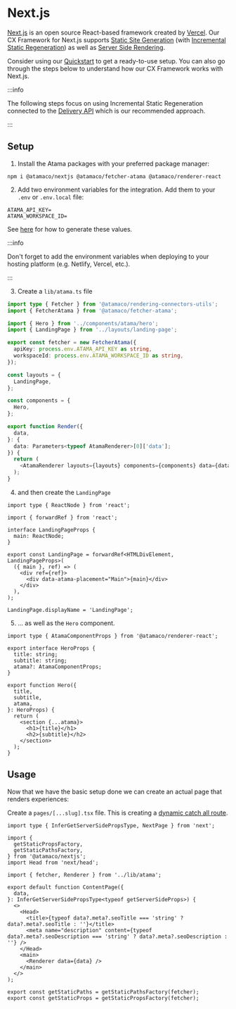 # Next.js

[Next.js](https://nextjs.org) is an open source React-based framework created by [Vercel](https://vercel.com/). Our CX Framework for Next.js supports [Static Site Generation](https://nextjs.org/docs/basic-features/data-fetching/get-static-props) (with [Incremental Static Regeneration](https://nextjs.org/docs/basic-features/data-fetching/incremental-static-regeneration)) as well as [Server Side Rendering](https://nextjs.org/docs/basic-features/data-fetching/get-server-side-props).

Consider using our [Quickstart](https://composer.atama.app/quickstart) to get a ready-to-use setup. You can also go through the steps below to understand how our CX Framework works with Next.js.

:::info

The following steps focus on using Incremental Static Regeneration connected to the [Delivery API](../cx-framework/delivery-api.md) which is our recommended approach.

:::

## Setup

1. Install the Atama packages with your preferred package manager:

```
npm i @atamaco/nextjs @atamaco/fetcher-atama @atamaco/renderer-react
```

2. Add two environment variables for the integration. Add them to your `.env` or `.env.local` file:

```
ATAMA_API_KEY=
ATAMA_WORKSPACE_ID=
```

See [here](../cx-framework/delivery-api.md#authentication) for how to generate these values.

:::info

Don't forget to add the environment variables when deploying to your hosting platform (e.g. Netlify, Vercel, etc.).

:::

3. Create a `lib/atama.ts` file

```ts
import type { Fetcher } from '@atamaco/rendering-connectors-utils';
import { FetcherAtama } from '@atamaco/fetcher-atama';

import { Hero } from '../components/atama/hero';
import { LandingPage } from '../layouts/landing-page';

export const fetcher = new FetcherAtama({
  apiKey: process.env.ATAMA_API_KEY as string,
  workspaceId: process.env.ATAMA_WORKSPACE_ID as string,
});

const layouts = {
  LandingPage,
};

const components = {
  Hero,
};

export function Render({
  data,
}: {
  data: Parameters<typeof AtamaRenderer>[0]['data'];
}) {
  return (
    <AtamaRenderer layouts={layouts} components={components} data={data} />
  );
}
```

4. and then create the `LandingPage`

```tsx
import type { ReactNode } from 'react';

import { forwardRef } from 'react';

interface LandingPageProps {
  main: ReactNode;
}

export const LandingPage = forwardRef<HTMLDivElement, LandingPageProps>(
  ({ main }, ref) => (
    <div ref={ref}>
      <div data-atama-placement="Main">{main}</div>
    </div>
  ),
);

LandingPage.displayName = 'LandingPage';
```

5. ... as well as the `Hero` component.

```tsx
import type { AtamaComponentProps } from '@atamaco/renderer-react';

export interface HeroProps {
  title: string;
  subtitle: string;
  atama?: AtamaComponentProps;
}

export function Hero({
  title,
  subtitle,
  atama,
}: HeroProps) {
  return (
    <section {...atama}>
      <h1>{title}</h1>
      <h2>{subtitle}</h2>
    </section>
  );
}
```

## Usage

Now that we have the basic setup done we can create an actual page that renders experiences:

Create a `pages/[...slug].tsx` file. This is creating a [dynamic catch all route](https://nextjs.org/docs/routing/dynamic-routes#catch-all-routes).

```tsx
import type { InferGetServerSidePropsType, NextPage } from 'next';

import {
  getStaticPropsFactory,
  getStaticPathsFactory,
} from '@atamaco/nextjs';
import Head from 'next/head';

import { fetcher, Renderer } from '../lib/atama';

export default function ContentPage({
  data,
}: InferGetServerSidePropsType<typeof getServerSideProps>) {
  <>
    <Head>
      <title>{typeof data?.meta?.seoTitle === 'string' ? data?.meta?.seoTitle : ''}</title>
      <meta name="description" content={typeof data?.meta?.seoDescription === 'string' ? data?.meta?.seoDescription : ''} />
    </Head>
    <main>
      <Renderer data={data} />
    </main>
  </>
);

export const getStaticPaths = getStaticPathsFactory(fetcher);
export const getStaticProps = getStaticPropsFactory(fetcher);
```
